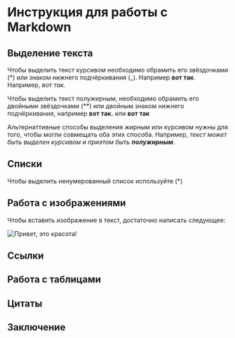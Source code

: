# Инструкция для работы с Markdown

## Выделение текста


Чтобы выделить текст курсивом необходимо обрамить его звёздочками (*) или знаком нижнего подчёркивания (_). Например __вот так__. Например, *вот так.*

Чтобы выделить текст полужирным, необходимо обрамить его двойными звёздочками (**) или двойным знаком нижнего подчёркивания, например **вот так.** или __вот так__

Альтернаттивные способы выделения жирным или курсивом нужны для того, чтобы могли совмещать оба этих способа. Например, _текст может быть выделен курсивом и приэтом быть **полужирным**_.

## Списки

Чтобы выделить ненумерованный список используйте (*)

## Работа с изображениями

Чтобы вставить изображение в текст, достаточно написать следующее:

![Привет, это красота!](good.png)

## Ссылки

## Работа с таблицами

## Цитаты

## Заключение